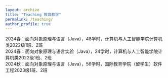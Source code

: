 ```yaml
---
layout: archive
title: "Teaching 教育教学"
permalink: /teaching/
author_profile: true
---
```

  
2024春：面向对象原理与语言（Java），48学时，计算机与人工智能学院计算机类2022级1班、2班  
2024春：面向对象原理与语言实验（Java），24学时，计算机与人工智能学院计算机类2022级1班、2班  
2024秋：面向对象原理与语言（Java），56学时，国际教育学院（留学生）软件工程2023级1班、2班  
